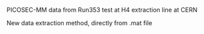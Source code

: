 PICOSEC-MM data from Run353 test at H4 extraction line at CERN

New data extraction method, directly from .mat file